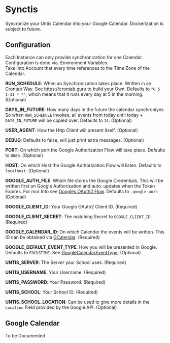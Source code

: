 # Synctis
Syncronize your Untis Calendar into your Google Calendar.
Dockerization is subject to future.  

## Configuration
Each Instance can only provide synchronization for one Calendar.  
Configuration is done via. Environment Variables.  
Take into Account that every time references to the Time Zone of the Calendar.  

**RUN_SCHEDULE**: When an Synchronization takes place. Written in an Crontab Way. See https://crontab.guru to build your Own. Defaults to `"0 5 1-31 * *"`, which means that it runs every day at 5 in the morning. (Optional)  

**DAYS_IN_FUTURE**: How many days in the future the calendar synchroniyes. So when `RUN_SCHEDULE` invokes, all events from today until today + `DAYS_IN_FUTURE` will be copied over. Defaults to `14`. (Optional)     

**USER_AGENT**: How the Http Client will present itself. (Optional)  

**DEBUG**: Defaults to false, will just print extra messages. (Optional)  

**PORT**: On which port the Google Authorization Flow will take place. Defaults to `8080`. (Optional)  

**HOST**: On which Host the Google Authorization Flow will listen. Defaults to `localhost`. (Optional)  

**GOOGLE_AUTH_FILE**: Which file stores the Google Credentials. This will be written first on Google Authorization and auto. updates when the Token Expires. For mor Info see [Googles OAuth2 Flow](https://developers.google.com/identity/openid-connect/openid-connect). Defaults to `.google-auth` (Optional)

**GOOGLE_CLIENT_ID**: Your Google OAuth2 Client ID. (Required)  

**GOOGLE_CLIENT_SECRET**: The matching Secret to `GOOGLE_CLIENT_ID`. (Required)  

**GOOGLE_CALENDAR_ID**: On which Calendar the events will be written. This ID can be obtained via [GCalendar](calendar.google.com). (Required)  

**GOOGLE_DEFAULT_EVENT_TYPE**: How you will be presented in Google. Defaults to `FOCUSTIME`. See [GoogleCalendarEventType](https://github.com/MoMMde/synctis/blob/development/src/main/kotlin/xyz/mommde/synctis/google/implementation/objects/GoogleCalendarEventType.kt). (Optional)  


**UNTIS_SERVER**: The Server your School uses. (Required)  

**UNTIS_USERNAME**: Your Username. (Required)  

**UNTIS_PASSWORD**: Your Password. (Required)  

**UNTIS_SCHOOL**: Your School ID. (Required)  

**UNTIS_SCHOOL_LOCATION**: Can be used to give more details in the `Location` Field provided by the Google API. (Optional)  

## Google Calendar
To be Documented
